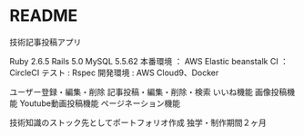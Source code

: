 # README

技術記事投稿アプリ

Ruby 2.6.5
Rails 5.0
MySQL 5.5.62
本番環境 ： AWS Elastic beanstalk
CI ： CircleCI
テスト : Rspec
開発環境 : AWS Cloud9、Docker

ユーザー登録・編集・削除
記事投稿・編集・削除・検索
いいね機能
画像投稿機能
Youtube動画投稿機能
ページネーション機能

技術知識のストック先としてポートフォリオ作成
独学・制作期間２ヶ月
